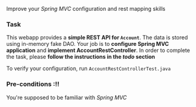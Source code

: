Improve your *Spring MVC* configuration and rest mapping skills
### Task
This webapp provides a **simple REST API for `Account`**. The data is stored using in-memory fake DAO. Your job is to 
**configure Spring MVC application** and **implement AccountRestController**. In order to complete the task, please 
**follow the instructions in the *todo* section**

To verify your configuration, run `AccountRestControllerTest.java` 

 
### Pre-conditions :!!
You're supposed to be familiar with *Spring MVC*

